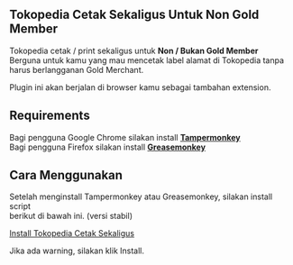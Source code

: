 ## Tokopedia Cetak Sekaligus Untuk Non Gold Member

Tokopedia cetak / print sekaligus untuk **Non / Bukan Gold Member**\
Berguna untuk kamu yang mau mencetak label alamat di Tokopedia tanpa harus berlangganan Gold Merchant.

Plugin ini akan berjalan di browser kamu sebagai tambahan extension.

## Requirements
Bagi pengguna Google Chrome silakan install [**Tampermonkey**](https://chrome.google.com/webstore/detail/tampermonkey/dhdgffkkebhmkfjojejmpbldmpobfkfo?hl=id)\
Bagi pengguna Firefox silakan install [**Greasemonkey**](https://addons.mozilla.org/en-US/firefox/addon/greasemonkey/)

## Cara Menggunakan
Setelah menginstall Tampermonkey atau Greasemonkey, silakan install script\
berikut di bawah ini. (versi stabil)

[Install Tokopedia Cetak Sekaligus](https://greasyfork.org/id/scripts/39660-tokopedia-cetak-sekaligus)

Jika ada warning, silakan klik Install.